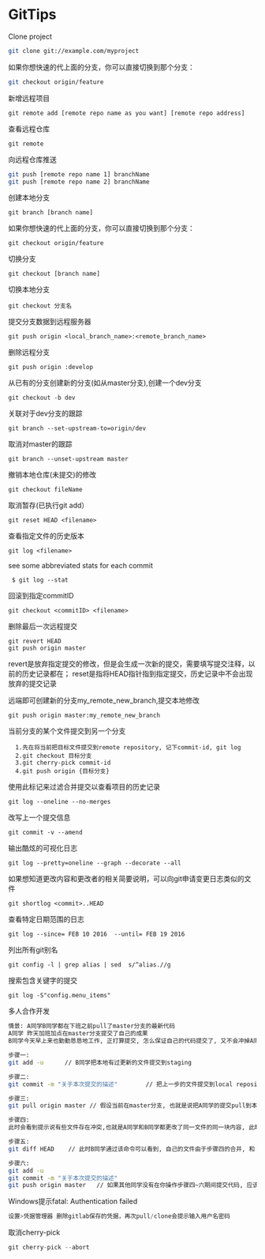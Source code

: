 # GitTips

Clone project
```sh
git clone git://example.com/myproject
```
如果你想快速的代上面的分支，你可以直接切换到那个分支：
```sh
git checkout origin/feature
```

新增远程项目
```
git remote add [remote repo name as you want] [remote repo address]
```
查看远程仓库
```
git remote
```
向远程仓库推送
```sh
git push [remote repo name 1] branchName
git push [remote repo name 2] branchName
```
创建本地分支
```
git branch [branch name]
```
如果你想快速的代上面的分支，你可以直接切换到那个分支：
```
git checkout origin/feature
```
切换分支
```
git checkout [branch name]
```
切换本地分支
```
git checkout 分支名
```
提交分支数据到远程服务器
```
git push origin <local_branch_name>:<remote_branch_name>
 ```

删除远程分支
```
git push origin :develop
```
从已有的分支创建新的分支(如从master分支),创建一个dev分支
```
git checkout -b dev
```
关联对于dev分支的跟踪
```
git branch --set-upstream-to=origin/dev
```
 取消对master的跟踪
```
git branch --unset-upstream master
```
 撤销本地仓库(未提交)的修改
```
git checkout fileName
```
 取消暂存(已执行git add）
```
git reset HEAD <filename>
```
 查看指定文件的历史版本
```
git log <filename>
```
 see some abbreviated stats for each commit
```
 $ git log --stat
```
 回滚到指定commitID
```
git checkout <commitID> <filename>
```
 删除最后一次远程提交
```
git revert HEAD
git push origin master
```
 revert是放弃指定提交的修改，但是会生成一次新的提交，需要填写提交注释，以前的历史记录都在；
 reset是指将HEAD指针指到指定提交，历史记录中不会出现放弃的提交记录

 远端即可创建新的分支my_remote_new_branch,提交本地修改
```
git push origin master:my_remote_new_branch
```
 当前分支的某个文件提交到另一个分支
``` 
  1.先在将当前把目标文件提交到remote repository, 记下commit-id, git log
  2.git checkout 目标分支
  3.git cherry-pick commit-id
  4.git push origin {目标分支}
```
 使用此标记来过滤合并提交以查看项目的历史记录
```
git log --oneline --no-merges
```

 改写上一个提交信息
```
git commit -v --amend
```
 输出酷炫的可视化日志
```
git log --pretty=oneline --graph --decorate --all
```
 如果想知道更改内容和更改者的相关简要说明，可以向git申请变更日志类似的文件
```
git shortlog <commit>..HEAD
```
 查看特定日期范围的日志
```
git log --since= FEB 10 2016  --until= FEB 19 2016
```
 列出所有git别名
```
git config -l | grep alias | sed  s/^alias.//g
```
 搜索包含关键字的提交
```
git log -S"config.menu_items"
```
 多人合作开发 
```sh
情景: A同学B同学都在下班之前pull了master分支的最新代码
A同学 昨天加班加点在master分支提交了自己的成果
B同学今天早上来也勤勤恳恳地工作, 正打算提交, 怎么保证自己的代码提交了, 又不会冲掉A同学昨晚的提交呢?

步骤一:
git add -u      // B同学把本地有过更新的文件提交到staging

步骤二:
git commit -m "关于本次提交的描述"        // 把上一步的文件提交到local repository

步骤三:
git pull origin master // 假设当前在master分支, 也就是说把A同学的提交pull到本地workspace

步骤四:
此时会看到提示说有些文件存在冲突,也就是A同学和B同学都更改了同一文件的同一块内容, 此时B同学如果不确定, 需要和A同学沟通保留谁的更改

步骤五:
git diff HEAD    // 此时B同学通过该命令可以看到, 自己的文件由于步骤四的合并, 和 Local repository不一样, 又需要提交了

步骤六:
git add -u
git commit -m "关于本次提交的描述"
git push origin master   // 如果其他同学没有在你操作步骤四~六期间提交代码, 应该成功提交到Remote Repository, 并且保留了两位同学的提交
```

Windows提示fatal: Authentication failed
```s
设置>凭据管理器 删除gitlab保存的凭据，再次pull/clone会提示输入用户名密码
```
取消cherry-pick
```s
git cherry-pick --abort
```

